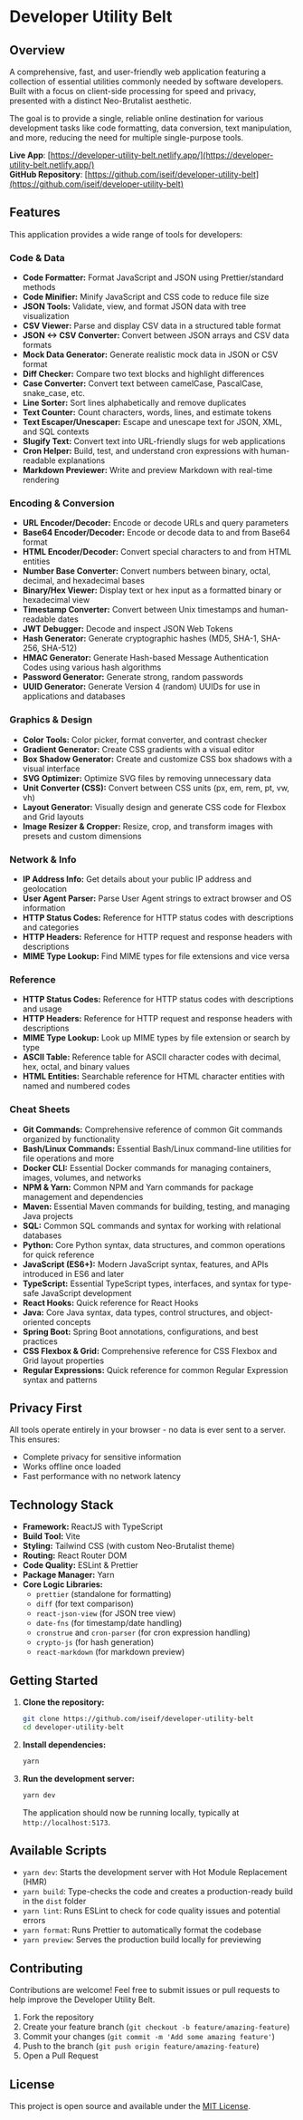 # Developer Utility Belt

## Overview

A comprehensive, fast, and user-friendly web application featuring a collection of essential utilities commonly needed by software developers. Built with a focus on client-side processing for speed and privacy, presented with a distinct Neo-Brutalist aesthetic.

The goal is to provide a single, reliable online destination for various development tasks like code formatting, data conversion, text manipulation, and more, reducing the need for multiple single-purpose tools.

**Live App**: [https://developer-utility-belt.netlify.app/](https://developer-utility-belt.netlify.app/)  
**GitHub Repository**: [https://github.com/iseif/developer-utility-belt](https://github.com/iseif/developer-utility-belt)

## Features

This application provides a wide range of tools for developers:

### Code & Data

- **Code Formatter:** Format JavaScript and JSON using Prettier/standard methods
- **Code Minifier:** Minify JavaScript and CSS code to reduce file size
- **JSON Tools:** Validate, view, and format JSON data with tree visualization
- **CSV Viewer:** Parse and display CSV data in a structured table format
- **JSON <-> CSV Converter:** Convert between JSON arrays and CSV data formats
- **Mock Data Generator:** Generate realistic mock data in JSON or CSV format
- **Diff Checker:** Compare two text blocks and highlight differences
- **Case Converter:** Convert text between camelCase, PascalCase, snake_case, etc.
- **Line Sorter:** Sort lines alphabetically and remove duplicates
- **Text Counter:** Count characters, words, lines, and estimate tokens
- **Text Escaper/Unescaper:** Escape and unescape text for JSON, XML, and SQL contexts
- **Slugify Text:** Convert text into URL-friendly slugs for web applications
- **Cron Helper:** Build, test, and understand cron expressions with human-readable explanations
- **Markdown Previewer:** Write and preview Markdown with real-time rendering

### Encoding & Conversion

- **URL Encoder/Decoder:** Encode or decode URLs and query parameters
- **Base64 Encoder/Decoder:** Encode or decode data to and from Base64 format
- **HTML Encoder/Decoder:** Convert special characters to and from HTML entities
- **Number Base Converter:** Convert numbers between binary, octal, decimal, and hexadecimal bases
- **Binary/Hex Viewer:** Display text or hex input as a formatted binary or hexadecimal view
- **Timestamp Converter:** Convert between Unix timestamps and human-readable dates
- **JWT Debugger:** Decode and inspect JSON Web Tokens
- **Hash Generator:** Generate cryptographic hashes (MD5, SHA-1, SHA-256, SHA-512)
- **HMAC Generator:** Generate Hash-based Message Authentication Codes using various hash algorithms
- **Password Generator:** Generate strong, random passwords
- **UUID Generator:** Generate Version 4 (random) UUIDs for use in applications and databases

### Graphics & Design

- **Color Tools:** Color picker, format converter, and contrast checker
- **Gradient Generator:** Create CSS gradients with a visual editor
- **Box Shadow Generator:** Create and customize CSS box shadows with a visual interface
- **SVG Optimizer:** Optimize SVG files by removing unnecessary data
- **Unit Converter (CSS):** Convert between CSS units (px, em, rem, pt, vw, vh)
- **Layout Generator:** Visually design and generate CSS code for Flexbox and Grid layouts
- **Image Resizer & Cropper:** Resize, crop, and transform images with presets and custom dimensions

### Network & Info

- **IP Address Info:** Get details about your public IP address and geolocation
- **User Agent Parser:** Parse User Agent strings to extract browser and OS information
- **HTTP Status Codes:** Reference for HTTP status codes with descriptions and categories
- **HTTP Headers:** Reference for HTTP request and response headers with descriptions
- **MIME Type Lookup:** Find MIME types for file extensions and vice versa

### Reference

- **HTTP Status Codes:** Reference for HTTP status codes with descriptions and usage
- **HTTP Headers:** Reference for HTTP request and response headers with descriptions
- **MIME Type Lookup:** Look up MIME types by file extension or search by type
- **ASCII Table:** Reference table for ASCII character codes with decimal, hex, octal, and binary values
- **HTML Entities:** Searchable reference for HTML character entities with named and numbered codes

### Cheat Sheets

- **Git Commands:** Comprehensive reference of common Git commands organized by functionality
- **Bash/Linux Commands:** Essential Bash/Linux command-line utilities for file operations and more
- **Docker CLI:** Essential Docker commands for managing containers, images, volumes, and networks
- **NPM & Yarn:** Common NPM and Yarn commands for package management and dependencies
- **Maven:** Essential Maven commands for building, testing, and managing Java projects
- **SQL:** Common SQL commands and syntax for working with relational databases
- **Python:** Core Python syntax, data structures, and common operations for quick reference
- **JavaScript (ES6+):** Modern JavaScript syntax, features, and APIs introduced in ES6 and later
- **TypeScript:** Essential TypeScript types, interfaces, and syntax for type-safe JavaScript development
- **React Hooks:** Quick reference for React Hooks
- **Java:** Core Java syntax, data types, control structures, and object-oriented concepts
- **Spring Boot:** Spring Boot annotations, configurations, and best practices
- **CSS Flexbox & Grid:** Comprehensive reference for CSS Flexbox and Grid layout properties
- **Regular Expressions:** Quick reference for common Regular Expression syntax and patterns

## Privacy First

All tools operate entirely in your browser - no data is ever sent to a server. This ensures:

- Complete privacy for sensitive information
- Works offline once loaded
- Fast performance with no network latency

## Technology Stack

- **Framework:** ReactJS with TypeScript
- **Build Tool:** Vite
- **Styling:** Tailwind CSS (with custom Neo-Brutalist theme)
- **Routing:** React Router DOM
- **Code Quality:** ESLint & Prettier
- **Package Manager:** Yarn
- **Core Logic Libraries:**
  - `prettier` (standalone for formatting)
  - `diff` (for text comparison)
  - `react-json-view` (for JSON tree view)
  - `date-fns` (for timestamp/date handling)
  - `cronstrue` and `cron-parser` (for cron expression handling)
  - `crypto-js` (for hash generation)
  - `react-markdown` (for markdown preview)

## Getting Started

1. **Clone the repository:**
    ```bash
    git clone https://github.com/iseif/developer-utility-belt
    cd developer-utility-belt
    ```
2.  **Install dependencies:**
    ```bash
    yarn
    ```
3.  **Run the development server:**
    ```bash
    yarn dev
    ```
    The application should now be running locally, typically at `http://localhost:5173`.

## Available Scripts

- `yarn dev`: Starts the development server with Hot Module Replacement (HMR)
- `yarn build`: Type-checks the code and creates a production-ready build in the `dist` folder
- `yarn lint`: Runs ESLint to check for code quality issues and potential errors
- `yarn format`: Runs Prettier to automatically format the codebase
- `yarn preview`: Serves the production build locally for previewing

## Contributing

Contributions are welcome! Feel free to submit issues or pull requests to help improve the Developer Utility Belt.

1. Fork the repository
2. Create your feature branch (`git checkout -b feature/amazing-feature`)
3. Commit your changes (`git commit -m 'Add some amazing feature'`)
4. Push to the branch (`git push origin feature/amazing-feature`)
5. Open a Pull Request

## License

This project is open source and available under the [MIT License](LICENSE).
